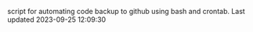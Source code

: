 script for automating code backup to github using bash and crontab. Last updated 2023-09-25 12:09:30
